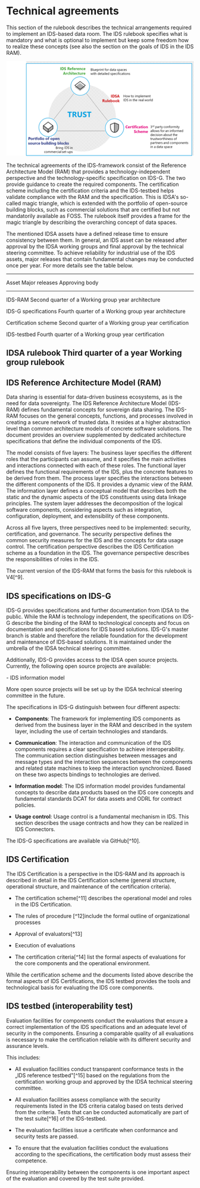 # Technical agreements

This section of the rulebook describes the technical arrangements
required to implement an IDS-based data room. The IDS rulebook specifies
what is mandatory and what is optional to implement but keep some
freedom how to realize these concepts (see also the section on the goals
of IDS in the IDS RAM).

![](media/media/image17.png)

The technical agreements of the
IDS-framework consist of the Reference Architecture Model (RAM) that
provides a technology-independent perspective and the
technology-specific specification on IDS-G. The two provide guidance to
create the required components. The certification scheme including the
certification criteria and the IDS-testbed helps validate compliance
with the RAM and the specification. This is IDSA's so-called magic
triangle, which is extended with the portfolio of open-source building
blocks, such as commercial solutions that are certified but not
mandatorily available as FOSS. The rulebook itself provides a frame for
the magic triangle by describing the overarching concept of data spaces.

The mentioned IDSA assets have a defined release time to ensure
consistency between them. In general, an IDS asset can be released after
approval by the IDSA working groups and final approval by the technical
steering committee. To achieve reliability for industrial use of the IDS
assets, major releases that contain fundamental changes may be conducted
once per year. For more details see the table below.

  -----------------------------------------------------------------------
  Asset                   Major releases          Approving body
  ----------------------- ----------------------- -----------------------
  IDS-RAM                 Second quarter of a     Working group
                          year                    architecture

  IDS-G specifications    Fourth quarter of a     Working group
                          year                    architecture

  Certification scheme    Second quarter of a     Working group
                          year                    certification

  IDS-testbed             Fourth quarter of a     Working group
                          year                    certification

IDSA rulebook           Third quarter of a year Working group rulebook
  -----------------------------------------------------------------------

## IDS Reference Architecture Model (RAM)

Data sharing is essential for data-driven business ecosystems, as is the
need for data sovereignty. The IDS Reference Architecture Model
(IDS-RAM) defines fundamental concepts for sovereign data sharing. The
IDS-RAM focuses on the general concepts, functions, and processes
involved in creating a secure network of trusted data. It resides at a
higher abstraction level than common architecture models of concrete
software solutions. The document provides an overview supplemented by
dedicated architecture specifications that define the individual
components of the IDS.

The model consists of five layers: The business layer specifies the
different roles that the participants can assume, and it specifies the
main activities and interactions connected with each of these roles. The
functional layer defines the functional requirements of the IDS, plus
the concrete features to be derived from them. The process layer
specifies the interactions between the different components of the IDS.
It provides a dynamic view of the RAM. The information layer defines a
conceptual model that describes both the static and the dynamic aspects
of the IDS constituents using data linkage principles. The system layer
addresses the decomposition of the logical software components,
considering aspects such as integration, configuration, deployment, and
extensibility of these components.

Across all five layers, three perspectives need to be implemented:
security, certification, and governance. The security perspective
defines the common security measures for the IDS and the concepts for
data usage control. The certification perspective describes the IDS
Certification scheme as a foundation in the IDS. The governance
perspective describes the responsibilities of roles in the IDS.

The current version of the IDS-RAM that forms the basis for this
rulebook is V4[^9].

## IDS specifications on IDS-G

IDS-G provides specifications and further documentation from IDSA to the
public. While the RAM is technology independent, the specifications on
IDS-G describe the binding of the RAM to technological concepts and
focus on documentation and specifications for IDS based solutions.
IDS-G's master branch is stable and therefore the reliable foundation
for the development and maintenance of IDS-based solutions. It is
maintained under the umbrella of the IDSA technical steering committee.

Additionally, IDS-G provides access to the IDSA open source projects.
Currently, the following open source projects are available:

\- IDS information model

More open source projects will be set up by the IDSA technical steering
committee in the future.

The specifications in IDS-G distinguish between four different aspects:

- **Components**: The framework for implementing IDS components as
    derived from the business layer in the RAM and described in the
    system layer, including the use of certain technologies and
    standards.

- **Communication**: The interaction and communication of the IDS
    components requires a clear specification to achieve
    interoperability. The communication section distinguishes between
    messages and message types and the interaction sequences between the
    components and related state machines to keep the interaction
    synchronized. Based on these two aspects bindings to technologies
    are derived.

- **Information model**: The IDS information model provides
    fundamental concepts to describe data products based on the IDS core
    concepts and fundamental standards DCAT for data assets and ODRL for
    contract policies.

- **Usage control**: Usage control is a fundamental mechanism in IDS.
    This section describes the usage contracts and how they can be
    realized in IDS Connectors.

The IDS-G specifications are available via GitHub[^10].

## IDS Certification

The IDS Certification is a perspective in the IDS-RAM and its approach
is described in detail in the IDS Certification scheme (general
structure, operational structure, and maintenance of the certification
criteria).

- The certification scheme[^11] describes the operational model and
    roles in the IDS Certification.

- The rules of procedure [^12]include the formal outline of
    organizational processes

- Approval of evaluators[^13]

- Execution of evaluations

- The certification criteria[^14] list the formal aspects of
    evaluations for the core components and the operational environment.

While the certification scheme and the documents listed above describe
the formal aspects of IDS Certifications, the IDS testbed provides the
tools and technological basis for evaluating the IDS core components.

## IDS testbed (interoperability test)

Evaluation facilities for components conduct the evaluations that ensure
a correct implementation of the IDS specifications and an adequate level
of security in the components. Ensuring a comparable quality of all
evaluations is necessary to make the certification reliable with its
different security and assurance levels.

This includes:

- All evaluation facilities conduct transparent conformance tests in
    the „IDS reference testbed"[^15] based on the regulations from the
    certification working group and approved by the IDSA technical
    steering committee.

- All evaluation facilities assess compliance with the security
    requirements listed in the IDS criteria catalog based on tests
    derived from the criteria. Tests that can be conducted automatically
    are part of the test suite[^16] of the IDS-testbed.

- The evaluation facilities issue a certificate when conformance and
    security tests are passed.

- To ensure that the evaluation facilities conduct the evaluations
    according to the specifications, the certification body must assess
    their competence.

Ensuring interoperability between the components is one important aspect
of the evaluation and covered by the test suite provided.
